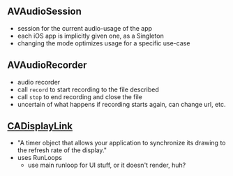 ## AVAudioSession

* session for the current audio-usage of the app
* each iOS app is implicitly given one, as a Singleton
* changing the mode optimizes usage for a specific use-case


## AVAudioRecorder

* audio recorder
* call `record` to start recording to the file described
* call `stop` to end recording and close the file
* uncertain of what happens if recording starts again, can change url, etc.


## [CADisplayLink](https://developer.apple.com/documentation/quartzcore/cadisplaylink)

* "A timer object that allows your application to synchronize its drawing to the refresh rate of the display."
* uses RunLoops
    * use main runloop for UI stuff, or it doesn't render, huh?

